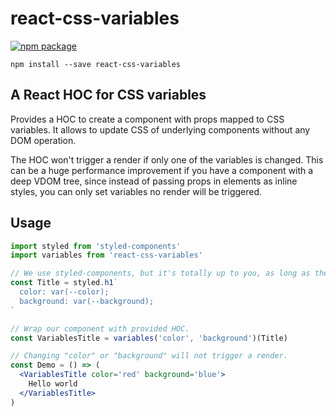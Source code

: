 # react-css-variables

[![npm package][npm-badge]][npm]

[npm-badge]: https://img.shields.io/npm/v/npm-package.png?style=flat-square
[npm]: https://www.npmjs.org/package/npm-package

```
npm install --save react-css-variables
```

## A React HOC for CSS variables

Provides a HOC to create a component with props mapped to CSS variables. It allows to update CSS of underlying components without any DOM operation.

The HOC won't trigger a render if only one of the variables is changed. This can be a huge performance improvement if you have a component with a deep VDOM tree, since instead of passing props in elements as inline styles, you can only set variables no render will be triggered.

## Usage

```jsx
import styled from 'styled-components'
import variables from 'react-css-variables'

// We use styled-components, but it's totally up to you, as long as the css uses variables.
const Title = styled.h1`
  color: var(--color);
  background: var(--background);
`

// Wrap our component with provided HOC.
const VariablesTitle = variables('color', 'background')(Title)

// Changing "color" or "background" will not trigger a render.
const Demo = () => (
  <VariablesTitle color='red' background='blue'>
    Hello world
  </VariablesTitle>
)
```
